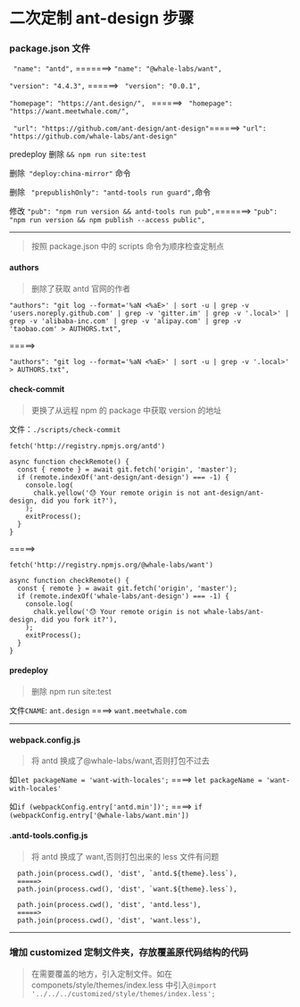 # 二次定制 ant-design 步骤

### package.json 文件

` "name": "antd",` =======> `"name": "@whale-labs/want",`

`"version": "4.4.3",` ======> ` "version": "0.0.1",`

`"homepage": "https://ant.design/", ` ======> ` "homepage": "https://want.meetwhale.com/",`

` "url": "https://github.com/ant-design/ant-design"`======> `"url": "https://github.com/whale-labs/ant-design"`

predeploy 删除 `&& npm run site:test`

删除` "deploy:china-mirror"` 命令

删除 ` "prepublishOnly": "antd-tools run guard",`命令

修改 `"pub": "npm run version && antd-tools run pub",`=======> `"pub": "npm run version && npm publish --access public",`

---

> 按照 package.json 中的 scripts 命令为顺序检查定制点

#### authors

> 删除了获取 antd 官网的作者

```
"authors": "git log --format='%aN <%aE>' | sort -u | grep -v 'users.noreply.github.com' | grep -v 'gitter.im' | grep -v '.local>' | grep -v 'alibaba-inc.com' | grep -v 'alipay.com' | grep -v 'taobao.com' > AUTHORS.txt",

```

=====>

```
"authors": "git log --format='%aN <%aE>' | sort -u | grep -v '.local>'  > AUTHORS.txt",

```

#### check-commit

> 更换了从远程 npm 的 package 中获取 version 的地址

文件：`./scripts/check-commit`

```
fetch('http://registry.npmjs.org/antd')

async function checkRemote() {
  const { remote } = await git.fetch('origin', 'master');
  if (remote.indexOf('ant-design/ant-design') === -1) {
    console.log(
      chalk.yellow('😓 Your remote origin is not ant-design/ant-design, did you fork it?'),
    );
    exitProcess();
  }
}

```

=====>

```
fetch('http://registry.npmjs.org/@whale-labs/want')

async function checkRemote() {
  const { remote } = await git.fetch('origin', 'master');
  if (remote.indexOf('whale-labs/ant-design') === -1) {
    console.log(
      chalk.yellow('😓 Your remote origin is not whale-labs/ant-design, did you fork it?'),
    );
    exitProcess();
  }
}
```

#### predeploy

> 删除 npm run site:test

文件`CNAME`: `ant.design` ====> `want.meetwhale.com`

---

#### webpack.config.js

> 将 antd 换成了@whale-labs/want,否则打包不过去

如`let packageName = 'want-with-locales';` ====> `let packageName = 'want-with-locales'`

如`if (webpackConfig.entry['antd.min'])';` ====> `if (webpackConfig.entry['@whale-labs/want.min'])`

#### .antd-tools.config.js

> 将 antd 换成了 want,否则打包出来的 less 文件有问题

```
  path.join(process.cwd(), 'dist', `antd.${theme}.less`),
  =====>
  path.join(process.cwd(), 'dist', `want.${theme}.less`),

  path.join(process.cwd(), 'dist', 'antd.less'),
  =====>
  path.join(process.cwd(), 'dist', 'want.less'),

```

---

### 增加 customized 定制文件夹，存放覆盖原代码结构的代码

> 在需要覆盖的地方，引入定制文件。如在 componets/style/themes/index.less 中引入`@import '../../../customized/style/themes/index.less';`

